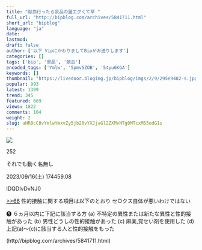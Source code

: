 ```yaml
---
title: "献血行ったら景品の量エグくて草 "
full_url: "http://bipblog.com/archives/5841711.html"
short_url: "bipblog"
language: "ja"
date: 
lastmod: 
draft: false
author: ['以下 VipにかわりましてBipがお送りします']
categories: []
tags: ['bip', '景品', '献血']
encoded_tags: ['Ymlw', '5pmv5ZOB', '54yu6KGA']
keywords: []
thumbnail: "https://livedoor.blogimg.jp/bipblog/imgs/2/9/295e9482-s.jpg"
popular: 993
latest: 1399
trend: 345
featured: 669
views: 1822
comments: 104
weight: 2
slug: aHR0cC8vYmlwYmxvZy5jb20vYXJjaGl2ZXMvNTg0MTcxMS5odG1s
---
```


![](https://livedoor.blogimg.jp/bipblog/imgs/2/9/295e9482-s.jpg)

<div><p class='ent_header' id='res_252'><p class='ent_num'>252</p> <p class='ent_name'>それでも動く名無し</p> <p class='ent_data'>2023/09/16(土) 174459.08</p> <p class='ent_id'>IDQDIvDvNJ0</p></p><p class='ent_body_p ent_kyocho '> <a href='#res_66'>>>66</a> 性的接触に関する項目は以下のとおり セ○クス自体が悪いわけではない</p> <p class='ent_body_p ent_kyocho'>➎ ６ヵ月以内に下記に該当する方 (a) 不特定の異性または新たな異性と性的接触があった (b) 男性どうしの性的接触があった (c) 麻薬,覚せい剤を使用した (d) 上記(a)〜(c)に該当する人と性的接触をもった </p></div>

(http//bipblog.com/archives/5841711.html)
